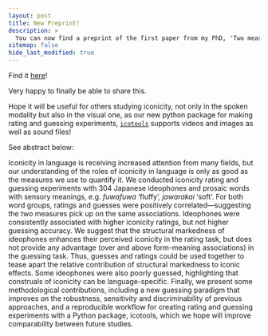 ```yaml
---
layout: post
title: New Preprint!
description: >
  You can now find a preprint of the first paper from my PhD, 'Two measures are better than one: combining iconicity ratings and guessing experiments for a more nuanced picture of iconicity in the lexicon' on OSF Preprints!
sitemap: false
hide_last_modified: true
---
```


Find it [here](https://osf.io/rpf6d/)!

Very happy to finally be able to share this.

Hope it will be useful for others studying iconicity, not only in the spoken modality but also in the visual one, as our new python package for making rating and guessing experiments, [`icotools`](https://github.com/BonnieMcLean/IcoTools) supports videos and images as well as sound files!

See abstract below:

Iconicity in language is receiving increased attention from many fields, but our understanding of the roles of iconicity in language is only as good as the measures we use to quantify it. We conducted iconicity rating and guessing experiments with 304 Japanese ideophones and prosaic words with sensory meanings, e.g. *fuwafuwa* ‘fluffy’, *jawarakai* ‘soft’. For both word groups, ratings and guesses were positively correlated—suggesting the two measures pick up on the same associations. Ideophones were consistently associated with higher iconicity ratings, but not higher guessing accuracy. We suggest that the structural markedness of ideophones enhances their perceived iconicity in the rating task, but does not provide any advantage (over and above form-meaning associations) in the guessing task. Thus, guesses and ratings could be used together to tease apart the relative contribution of structural markedness to iconic effects. Some ideophones were also poorly guessed, highlighting that construals of iconicity can be language-specific. Finally, we present some methodological contributions, including a new guessing paradigm that improves on the robustness, sensitivity and discriminability of previous approaches, and a reproducible workflow for creating rating and guessing experiments with a Python package, icotools, which we hope will improve comparability between future studies.
